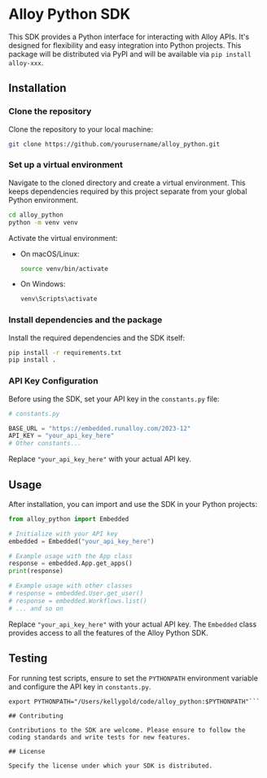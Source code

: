 # Alloy Python SDK

This SDK provides a Python interface for interacting with Alloy APIs. It's designed for flexibility and easy integration into Python projects. This package will be distributed via PyPI and will be available via `pip install alloy-xxx`.

## Installation

### Clone the repository

Clone the repository to your local machine:

```bash
git clone https://github.com/yourusername/alloy_python.git
```

### Set up a virtual environment

Navigate to the cloned directory and create a virtual environment. This keeps dependencies required by this project separate from your global Python environment.

```bash
cd alloy_python
python -m venv venv
```

Activate the virtual environment:

- On macOS/Linux:
  ```bash
  source venv/bin/activate
  ```
- On Windows:
  ```bash
  venv\Scripts\activate
  ```

### Install dependencies and the package

Install the required dependencies and the SDK itself:

```bash
pip install -r requirements.txt
pip install .
```

### API Key Configuration

Before using the SDK, set your API key in the `constants.py` file:

```python
# constants.py

BASE_URL = "https://embedded.runalloy.com/2023-12"
API_KEY = "your_api_key_here"
# Other constants...
```

Replace `"your_api_key_here"` with your actual API key.

## Usage

After installation, you can import and use the SDK in your Python projects:

```python
from alloy_python import Embedded

# Initialize with your API key
embedded = Embedded("your_api_key_here")

# Example usage with the App class
response = embedded.App.get_apps()
print(response)

# Example usage with other classes
# response = embedded.User.get_user()
# response = embedded.Workflows.list()
# ... and so on
```

Replace `"your_api_key_here"` with your actual API key. The `Embedded` class provides access to all the features of the Alloy Python SDK.

## Testing

For running test scripts, ensure to set the `PYTHONPATH` environment variable and configure the API key in `constants.py`.

```
export PYTHONPATH="/Users/kellygold/code/alloy_python:$PYTHONPATH"```

## Contributing

Contributions to the SDK are welcome. Please ensure to follow the coding standards and write tests for new features.

## License

Specify the license under which your SDK is distributed.
